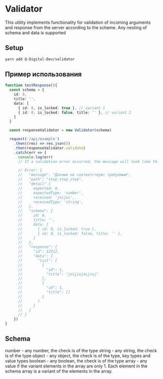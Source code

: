 # Validator
This utility implements functionality for validation of incoming arguments and response from the server according to the scheme.
Any nesting of schema and data is supported

## Setup
```sh
yarn add Q-Digital-Dev/validator
```

## Пример использования
```ts
function testResponse(){
  const schema = {
    id: 0,
    title: '',
    data: [
      { id: 0, is_locked: true }, // variant 1
      { id: 0, is_locked: false, title: '' }, // variant 2
    ]
  }

  const responseValidator = new Validator(schema)

  request('/api/example')
    .then((res) => res.json())
    .then(responseValidator.validate)
    .catch(err => {
      console.log(err)
      // If a validation error occurred, the message will look like this

      // Error: {
      //   "message": "Данные не соответствуют требуемым",
      //   "path": "step_step_step",
      //   "detail" {
      //     expected: 0,
      //     expectedType: 'number',
      //     received: 'joijoi',
      //     receivedType: 'string',
      //   },
      //   "schema": {
      //     id: 0,
      //     title: '',
      //     data: [
      //       { id: 0, is_locked: true },
      //       { id: 0, is_locked: false, title: '' },
      //     ]
      //   },
      //   "response": {
      //     "id": 12312,
      //     "data": {
      //       "list": [
      //         {
      //           "id": 1,
      //           "title": "joijiojoijioj"
      //         },
      //         {
      //           "id": 1,
      //           "title": []
      //         }
      //       ]
      //     }
      //   }
      // }
    })
}
```

## Schema
number - any number, the check is of the type
string - any string, the check is of the type
object - any object, the check is of the type, key types and value types
boolean - any boolean, the check is of the type
array - any value if the variant elements in the array are only 1. Each element in the schema array is a variant of the elements in the array.
